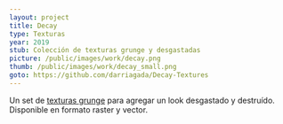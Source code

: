 ```yaml
---
layout: project
title: Decay
type: Texturas
year: 2019
stub: Colección de texturas grunge y desgastadas
picture: /public/images/work/decay.png
thumb: /public/images/work/decay_small.png
goto: https://github.com/darriagada/Decay-Textures
---
```

Un set de [texturas grunge](https://github.com/darriagada/Decay-Textures) para agregar un look desgastado y destruído. Disponible en formato raster y vector.